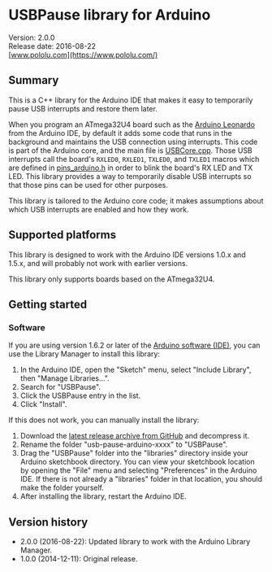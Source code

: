# USBPause library for Arduino

Version: 2.0.0 <br>
Release date: 2016-08-22 <br>
[www.pololu.com](https://www.pololu.com/)


## Summary

This is a C++ library for the Arduino IDE that makes it easy to temporarily
pause USB interrupts and restore them later.

When you program an ATmega32U4 board such as the
[Arduino Leonardo](https://www.pololu.com/product/2192) from the Arduino IDE, by
default it adds some code that runs in the background and maintains the USB
connection using interrupts.  This code is part of the Arduino core, and the
main file is
[USBCore.cpp](https://github.com/arduino/Arduino/blob/master/hardware/arduino/avr/cores/arduino/USBCore.cpp).
Those USB interrupts call the board's `RXLED0`, `RXLED1`, `TXLED0`, and `TXLED1`
macros which are defined in
[pins_arduino.h](https://github.com/arduino/Arduino/blob/master/hardware/arduino/avr/variants/leonardo/pins_arduino.h)
in order to blink the board's RX LED and TX LED.  This library provides a way to
temporarily disable USB interrupts so that those pins can be used for other
purposes.

This library is tailored to the Arduino core code; it makes assumptions about
which USB interrupts are enabled and how they work.

## Supported platforms

This library is designed to work with the Arduino IDE versions 1.0.x and 1.5.x,
and will probably not work with earlier versions.

This library only supports boards based on the ATmega32U4.

## Getting started

### Software

If you are using version 1.6.2 or later of the
[Arduino software (IDE)](https://www.arduino.cc/en/Main/Software), you can use
the Library Manager to install this library:

1. In the Arduino IDE, open the "Sketch" menu, select "Include Library", then
   "Manage Libraries...".
2. Search for "USBPause".
3. Click the USBPause entry in the list.
4. Click "Install".

If this does not work, you can manually install the library:

1. Download the
   [latest release archive from GitHub](https://github.com/pololu/usb-pause-arduino/releases)
   and decompress it.
2. Rename the folder "usb-pause-arduino-xxxx" to "USBPause".
3. Drag the "USBPause" folder into the "libraries" directory inside your
   Arduino sketchbook directory. You can view your sketchbook location by
   opening the "File" menu and selecting "Preferences" in the Arduino IDE. If
   there is not already a "libraries" folder in that location, you should make
   the folder yourself.
4. After installing the library, restart the Arduino IDE.

## Version history

* 2.0.0 (2016-08-22): Updated library to work with the Arduino Library Manager.
* 1.0.0 (2014-12-11): Original release.
